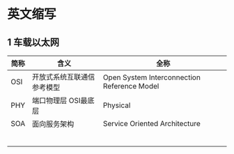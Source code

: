 # 英文缩写

## 1 车载以太网

| 简称 | 含义                       | 全称                                        |
| ---- | -------------------------- | ------------------------------------------- |
| OSI  | 开放式系统互联通信参考模型 | Open System Interconnection Reference Model |
| PHY  | 端口物理层 OSI最底层       | Physical                                    |
| SOA  | 面向服务架构               | Service Oriented Architecture               |
|      |                            |                                             |
|      |                            |                                             |
|      |                            |                                             |
|      |                            |                                             |
|      |                            |                                             |
|      |                            |                                             |

